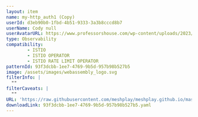 ```yaml
---
layout: item
name: my-http_auth1 (Copy)
userId: d3eb90b0-1fbd-4b51-9333-3a3b8cccd8b7
userName: Cody null
userAvatarURL: https://www.professorshouse.com/wp-content/uploads/2023/06/dogs-4996.jpg
type: Observability
compatibility: 
        - ISTIO
        - ISTIO OPERATOR
        - ISTIO RATE LIMIT OPERATOR
patternId: 93f3dcbb-1ee7-4769-9b5d-957b98b527b5
image: /assets/images/webassembly_logo.svg
filterInfo: |
  ""
filterCaveats: |
  ""
URL: 'https://raw.githubusercontent.com/meshplay/meshplay.github.io/master/catalog/93f3dcbb-1ee7-4769-9b5d-957b98b527b5.yaml'
downloadLink: 93f3dcbb-1ee7-4769-9b5d-957b98b527b5.yaml
---
```

